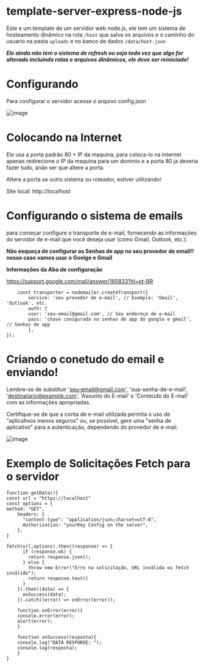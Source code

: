 # template-server-express-node-js

Este e um template de um servidor web node.js, ele tem um sistema de hosteamento dinâmico na rota ```/host``` que salva os arquivos e o caminho do usuario na pasta ```uploads``` e no banco de dados ``` /data/host.json ```

***Ele ainda não tem o sistema de refresh ou seja toda vez que algo for alterado incluindo rotas e arquivos dinâmicos, ele deve ser reiniciado!***

# Configurando
Para configurar o servidor acesse o arquivo config.json

![image](https://github.com/LUISDASARTIMANHAS/template-server-express-node-js/assets/75493473/d0951081-0f56-457b-a8fa-4e1d63db331b)


# Colocando na Internet 
Ele usa a porta padrão 80 + IP da maquina, para coloca-lo na internet apenas redirecione o IP da maquina para um dominio e a porta 80 ja deveria fazer tudo, anão ser que altere a porta.

Altere a porta se outro sistema ou roteador, estiver utilizando!

Site local: http://localhost

# Configurando o sistema de emails
para começar configure o transporte de e-mail, fornecendo as informações do servidor de e-mail que você deseja usar (como Gmail, Outlook, etc.):
 
**Não esqueça de configurar as Senhas de app no seu provedor de email!! nesse caso vamos usar o Goolge e Gmail**

**Informações da Aba de configuração**

https://support.google.com/mail/answer/185833?hl=pt-BR
```
    const transporter = nodemailer.createTransport({
        service: 'seu provedor de e-mail', // Exemplo: 'Gmail', 'Outlook', etc.
        auth: {
        user: 'seu-email@gmail.com', // Seu endereço de e-mail
        pass: 'chave conigurada no senhas de app do google e gmail', // Senhas de app
        },
});
```
# Criando o conetudo do email e enviando!
Lembre-se de substituir 'seu-email@gmail.com', 'sua-senha-de-e-mail', 'destinatario@example.com', 'Assunto do E-mail' e 'Conteúdo do E-mail' com as informações apropriadas.

Certifique-se de que a conta de e-mail utilizada permita o uso de "aplicativos menos seguros" ou, se possível, gere uma "senha de aplicativo" para a autenticação, dependendo do provedor de e-mail.

![image](https://github.com/LUISDASARTIMANHAS/template-server-express-node-js/assets/75493473/0552c85e-b284-458b-ac4b-c5a8b2b9c9e3)

# Exemplo de Solicitações Fetch para o servidor
```
function getData(){
const url = "https://localhost"
const options = {
method: "GET",
    headers: {
      "content-type": "application/json;charset=utf-8",
      Authorization: "yourKey Config on the server",
    },
}

fetch(url,options).then((response) => {
      if (response.ok) {
        return response.json();
      } else {
        throw new Error("Erro na solicitação, URL inválida ou fetch inválido");
        return response.text()
      }
    }).then((data) => {
      onSuccess(data);
    }).catch((error) => onError(error));

    function onError(error){
    console.error(error);
    alert(error);
    }

    function onSuccess(resposta){
    console.log("DATA RESPONSE: ");
    console.log(resposta);
    }
}


```
